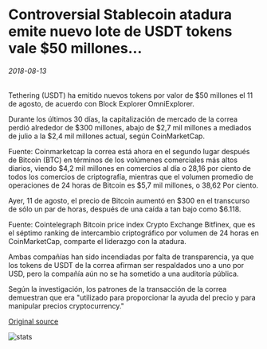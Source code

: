 # Controversial Stablecoin atadura emite nuevo lote de USDT tokens vale $50 millones...

###### 2018-08-13

Tethering (USDT) ha emitido nuevos tokens por valor de $50 millones el 11 de agosto, de acuerdo con Block Explorer OmniExplorer.

Durante los últimos 30 días, la capitalización de mercado de la correa perdió alrededor de $300 millones, abajo de $2,7 mil millones a mediados de julio a la $2,4 mil millones actual, según CoinMarketCap.

Fuente: Coinmarketcap la correa está ahora en el segundo lugar después de Bitcoin (BTC) en términos de los volúmenes comerciales más altos diarios, viendo $4,2 mil millones en comercios al día o 28,16 por ciento de todos los comercios de criptografía, mientras que el volumen promedio de operaciones de 24 horas de Bitcoin es $5,7 mil millones, o 38,62 Por ciento.

Ayer, 11 de agosto, el precio de Bitcoin aumentó en $300 en el transcurso de sólo un par de horas, después de una caída a tan bajo como $6.118.

Fuente: Cointelegraph Bitcoin price index Crypto Exchange Bitfinex, que es el séptimo ranking de intercambio criptográfico por volumen de 24 horas en CoinMarketCap, comparte el liderazgo con la atadura.

Ambas compañías han sido incendiadas por falta de transparencia, ya que los tokens de USDT de la correa afirman ser respaldados uno a uno por USD, pero la compañía aún no se ha sometido a una auditoría pública.

Según la investigación, los patrones de la transacción de la correa demuestran que era "utilizado para proporcionar la ayuda del precio y para manipular precios cryptocurrency."

[Original source](https://cointelegraph.com/news/controversial-stablecoin-tether-issues-new-batch-of-usdt-tokens-worth-50-million)

![stats](https://c.statcounter.com/11760860/0/a89fa40b/1/ "stats")